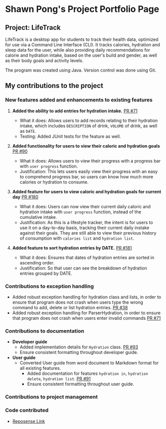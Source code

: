 # Shawn Pong's Project Portfolio Page
## Project: LifeTrack
LifeTrack is a desktop app for students to track their health data,
optimized for use via a Command Line Interface (CLI).
It tracks calories, hydration and sleep data for the user,
while also providing daily recommendations for calorie and hydration intake,
based on the user's build and gender, as well as their body goals and activity levels.

The program was created using Java. Version control was done using Git.

## My contributions to the project

### New features added and enhancements to existing features

1. **Added the ability to add entries for hydration intake.** [PR #71](https://github.com/AY2324S2-CS2113-F15-2/tp/pull/71)
   * What it does: Allows users to add records relating to their hydration intake, which includes `DESCRIPTION` of 
   drink, `VOLUME` of drink, as well as `DATE`. 
   * Testing: Added JUnit tests for the feature as well.

2. **Added functionality for users to view their caloric and hydration goals** [PR #90](https://github.com/AY2324S2-CS2113-F15-2/tp/pull/90)
   * What it does: Allows users to view their progress with a progress bar with `user progress` function.
   * Justification: This lets users easily view their progress with an easy to comprehend progress bar, so users can 
   know how much more calories or hydration to consume.

3. **Added feature for users to view caloric and hydration goals for current day** [PR #180](https://github.com/AY2324S2-CS2113-F15-2/tp/pull/181)
    * What it does: Users can now view their current daily caloric and hydration intake with `user progress` function,
   instead of the cumulative intake.
    * Justification: As this is a lifestyle tracker, the intent is for users to use it on a day-to-day basis, tracking
   their current daily instake against their goals. They are still able to view their previous history of consumption 
   with `calories list` and `hydration list`.

4. **Added feature to sort hydration entries by DATE.** [PR #181](https://github.com/AY2324S2-CS2113-F15-2/tp/pull/181)
    * What it does: Ensures that dates of hydration entries are sorted in ascending order. 
    * Justification: So that user can see the breakdown of hydration entries grouped by DATE.

### Contributions to exception handling
* Added robust exception handling for hydration class and lists, in order to ensure that program does not crash
  when users type the wrong command to add, delete or list hydration entries. [PR #38](https://github.com/AY2324S2-CS2113-F15-2/tp/pull/38)
* Added robust exception handling for ParserHydration, in order to ensure that program does not crash
  when users enter invalid commands [PR #71](https://github.com/AY2324S2-CS2113-F15-2/tp/pull/71)

### Contributions to documentation
* **Developer guide**
    * Added implementation details for `Hydration` class. [PR #93](https://github.com/AY2324S2-CS2113-F15-2/tp/pull/93)
    * Ensure consistent formatting throughout developer guide.
* **User guide**
    * Converted User guide from word document to Markdown format for all existing features.
      * Added documentation for features `hydration in`, `hydration delete`, `hydration list`. [PR #91](https://github.com/AY2324S2-CS2113-F15-2/tp/pull/91)
      * Ensure consistent formatting throughout user guide.
### Contributions to project management


### Code contributed
* [Reposense Link](https://nus-cs2113-ay2324s2.github.io/tp-dashboard/?search=shawnpong&sort=groupTitle&sortWithin=totalCommits%20dsc&timeframe=commit&mergegroup=&groupSelect=groupByRepos&breakdown=true&checkedFileTypes=docs~functional-code~test-code~other&since=2024-02-23&tabOpen=false)
